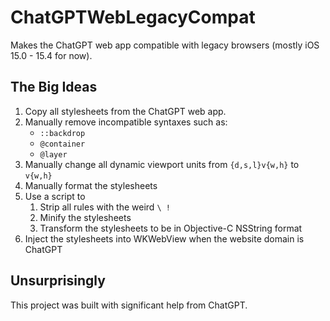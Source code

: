 # ChatGPTWebLegacyCompat

Makes the ChatGPT web app compatible with legacy browsers (mostly iOS 15.0 - 15.4 for now).

## The Big Ideas

1. Copy all stylesheets from the ChatGPT web app.
2. Manually remove incompatible syntaxes such as:
    - `::backdrop`
    - `@container`
    - `@layer`
3. Manually change all dynamic viewport units from `{d,s,l}v{w,h}` to `v{w,h}`
4. Manually format the stylesheets
5. Use a script to
    1. Strip all rules with the weird `\ !`
    2. Minify the stylesheets
    3. Transform the stylesheets to be in Objective-C NSString format
6. Inject the stylesheets into WKWebView when the website domain is ChatGPT

## Unsurprisingly

This project was built with significant help from ChatGPT.
